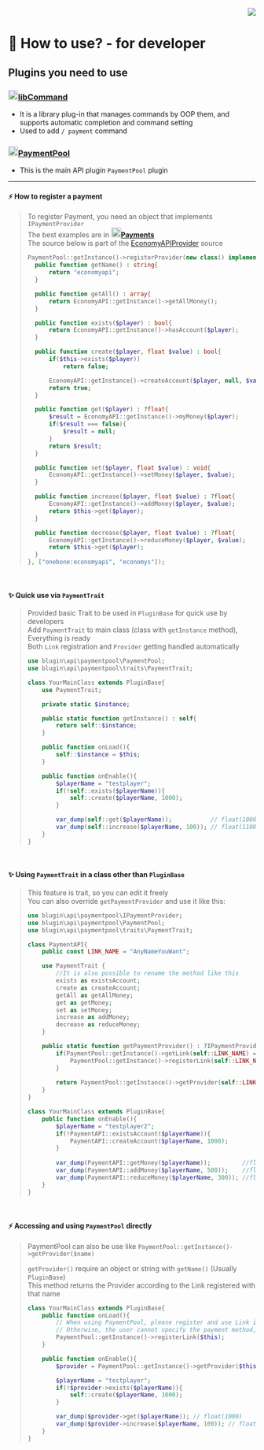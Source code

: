 <p align="right">  
  <a href="https://github.com/Blugin/PaymentPool/blob/master/doc/kor/HowTo-dev.md">  
    <img src="https://img.shields.io/static/v1?label=%ED%95%9C%EA%B5%AD%EC%96%B4&message=%EB%A1%9C+%EC%9D%BD%EA%B8%B0&labelColor=success">  
  </a>  
</p>  
  
# :book: How to use? - for developer  
  
## Plugins you need to use  
### [<img src="https://ghcdn.rawgit.org/Blugin/libCommand/master/icon.png" width="20px">**libCommand**](https://github.com/Blugin/libCommand)  
- It is a library plug-in that manages commands by OOP them, and supports automatic completion and command setting  
- Used to add `/ payment` command  
  
### [<img src="https://ghcdn.rawgit.org/Blugin/PaymentPool/master/icon.png" width="20px">**PaymentPool**](https://github.com/Blugin/PaymentPool)  
- This is the main API plugin `PaymentPool` plugin  
  
  
----------  
  
  
#### :zap: How to register a payment  
> To register Payment, you need an object that implements `IPaymentProvider`  
> The best examples are in [<img src="https://ghcdn.rawgit.org/Blugin/Payments/master/icon.png" width="20px">**Payments**](https://github.com/Blugin/Payments)  
> The source below is part of the [EconomyAPIProvider](https://github.com/Blugin/Payments/blob/master/EconomyAPIProvider-3.x.x.php) source    
> ```php  
> PaymentPool::getInstance()->registerProvider(new class() implements IPaymentProvider{
>   public function getName() : string{
>       return "economyapi";
>   }
> 
>   public function getAll() : array{
>       return EconomyAPI::getInstance()->getAllMoney();
>   }
> 
>   public function exists($player) : bool{
>       return EconomyAPI::getInstance()->hasAccount($player);
>   }
> 
>   public function create($player, float $value) : bool{
>       if($this->exists($player))
>           return false;
> 
>       EconomyAPI::getInstance()->createAccount($player, null, $value);
>       return true;
>   }
> 
>   public function get($player) : ?float{
>       $result = EconomyAPI::getInstance()->myMoney($player);
>       if($result === false){
>           $result = null;
>       }
>       return $result;
>   }
> 
>   public function set($player, float $value) : void{
>       EconomyAPI::getInstance()->setMoney($player, $value);
>   }
> 
>   public function increase($player, float $value) : ?float{
>       EconomyAPI::getInstance()->addMoney($player, $value);
>       return $this->get($player);
>   }
> 
>   public function decrease($player, float $value) : ?float{
>       EconomyAPI::getInstance()->reduceMoney($player, $value);
>       return $this->get($player);
>   }
> }, ["onebone:economyapi", "economys"]);  
> ```  
  
<br>  
  
#### :sparkles: Quick use via `PaymentTrait`  
> Provided basic Trait to be used in `PluginBase` for quick use by developers  
> Add `PaymentTrait` to main class (class with `getInstance` method), Everything is ready  
> Both `Link` registration and `Provider` getting handled automatically  
> ```php  
> use blugin\api\paymentpool\PaymentPool;
> use blugin\api\paymentpool\traits\PaymentTrait;
> 
> class YourMainClass extends PluginBase{
>     use PaymentTrait;
> 
>     private static $instance;
> 
>     public static function getInstance() : self{
>         return self::$instance;
>     }
> 
>     public function onLoad(){
>         self::$instance = $this;
>     }
> 
>     public function onEnable(){
>         $playerName = "testplayer";
>         if(!self::exists($playerName)){
>             self::create($playerName, 1000);
>         }
> 
>         var_dump(self::get($playerName));           // float(1000)
>         var_dump(self::increase($playerName, 100)); // float(1100)
>     }
> }
> ```  
  
<br>  
  
#### :sparkles: Using `PaymentTrait` in a class other than `PluginBase`  
> This feature is trait, so you can edit it freely  
> You can also override `getPaymentProvider` and use it like this:  
> ```php
> use blugin\api\paymentpool\IPaymentProvider;
> use blugin\api\paymentpool\PaymentPool;
> use blugin\api\paymentpool\traits\PaymentTrait;
> 
> class PaymentAPI{
>     public const LINK_NAME = "AnyNameYouWant";
> 
>     use PaymentTrait {
>         //It is also possible to rename the method like this  
>         exists as existsAccount;
>         create as createAccount;
>         getAll as getAllMoney;
>         get as getMoney;
>         set as setMoney;
>         increase as addMoney;
>         decrease as reduceMoney;
>     }
> 
>     public static function getPaymentProvider() : ?IPaymentProvider{
>         if(PaymentPool::getInstance()->getLink(self::LINK_NAME) === null){
>             PaymentPool::getInstance()->registerLink(self::LINK_NAME);
>         }
>   
>         return PaymentPool::getInstance()->getProvider(self::LINK_NAME);
>     }
> }
> ```
> 
> ```php  
> class YourMainClass extends PluginBase{
>     public function onEnable(){
>         $playerName = "testplayer2";
>         if(!PaymentAPI::existsAccount($playerName)){
>             PaymentAPI::createAccount($playerName, 1000);
>         }
>   
>         var_dump(PaymentAPI::getMoney($playerName));         //float(1000)
>         var_dump(PaymentAPI::addMoney($playerName, 500));    //float(1500)
>         var_dump(PaymentAPI::reduceMoney($playerName, 300)); //float(1200)
>     }
> }
> ```  
  
<br>  
  
#### :zap: Accessing and using `PaymentPool` directly  
> PaymentPool can also be use like `PaymentPool::getInstance()->getProvider($name)`  
> 
> `getProvider()` require an object or string with `getName()` (Usually `PluginBase`)  
> This method returns the Provider according to the Link registered with that name  
> ```php  
> class YourMainClass extends PluginBase{
>     public function onLoad(){
>         // When using PaymentPool, please register and use Link if possible  
>         // Otherwise, the user cannot specify the payment method, and only the default payment method is used  
>         PaymentPool::getInstance()->registerLink($this);
>     }
> 
>     public function onEnable(){
>         $provider = PaymentPool::getInstance()->getProvider($this);
> 
>         $playerName = "testplayer";
>         if(!$provider->exists($playerName)){
>             self::create($playerName, 1000);
>         }
> 
>         var_dump($provider->get($playerName)); // float(1000)
>         var_dump($provider->increase($playerName, 100)); // float(1100)
>     }
> }
> ```  